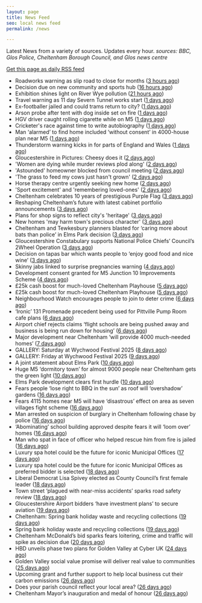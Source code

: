 ```yaml
---
layout: page
title: News Feed
seo: local news feed
permalink: /news

---
```


Latest News from a variety of sources. Updates every hour.
_sources: BBC, Glos Police, Cheltenham Borough Council, and Glos news centre_

[Get this page as daily RSS feed](/daily.rss)

<!-- news_marker starts -->
- Roadworks warning as slip road to close for months ([3 hours ago](https://www.bbc.com/news/articles/c308j6d7ngno))
- Decision due on new community and sports hub ([16 hours ago](https://www.bbc.com/news/articles/cy4k5kv0v2go))
- Exhibition shines light on River Wye pollution ([21 hours ago](https://www.bbc.com/news/articles/c62814zl1q5o))
- Travel warning as 11 day Severn Tunnel works start ([1 days ago](https://www.bbc.com/news/articles/c5yk6z54e2zo))
- Ex-footballer jailed and could trams return to city? ([1 days ago](https://www.bbc.com/news/articles/cre90yyq33yo))
- Arson probe after tent with dog inside set on fire ([1 days ago](https://www.bbc.com/news/articles/cj42gp7n744o))
- HGV driver caught rolling cigarette while on M5 ([1 days ago](https://www.bbc.com/news/articles/cx2ekrky144o))
- Cricketer's race against time to write autobiography ([1 days ago](https://www.bbc.com/news/articles/cy4ke8xw5j7o))
- Man ‘alarmed’ to find home included ‘without consent’ in 4000-house plan near M5 ([1 days ago](https://gloucesternewscentre.co.uk/man-alarmed-to-find-home-included-without-consent-in-4000-house-plan-near-m5/))
- Thunderstorm warning kicks in for parts of England and Wales ([1 days ago](https://www.bbc.com/news/articles/cq851x1y9eqo))
- Gloucestershire in Pictures: Cheesy does it ([2 days ago](https://www.bbc.com/news/articles/cj6rpwjk192o))
- 'Women are dying while murder reviews plod along' ([2 days ago](https://www.bbc.com/news/articles/cj3j7308r35o))
- 'Astounded' homeowner blocked from council meeting ([2 days ago](https://www.bbc.com/news/articles/c5y2zdd83deo))
- 'The grass to feed my cows just hasn't grown' ([2 days ago](https://www.bbc.com/news/articles/cr4zp51rk9ro))
- Horse therapy centre urgently seeking new home ([2 days ago](https://www.bbc.com/news/articles/clyqx775r2yo))
- 'Sport excitement' and 'remembering loved-ones' ([2 days ago](https://www.bbc.com/news/articles/cly379zl9qwo))
- Cheltenham celebrates 10 years of prestigious Purple Flag ([3 days ago](https://www.cheltenham.gov.uk/news/article/3019/cheltenham_celebrates_10_years_of_prestigious_purple_flag))
- Reshaping Cheltenham’s future with latest cabinet portfolio announcements ([3 days ago](https://www.cheltenham.gov.uk/news/article/3018/reshaping_cheltenhams_future_with_latest_cabinet_portfolio_announcements))
- Plans for shop signs to reflect city's 'heritage' ([3 days ago](https://www.bbc.com/news/articles/c77153njmlko))
- New homes 'may harm town's precious character' ([3 days ago](https://www.bbc.com/news/articles/c5yxr023e19o))
- Cheltenham and Tewkesbury planners blasted for ‘caring more about bats than police’ in Elms Park decision ([3 days ago](https://gloucesternewscentre.co.uk/cheltenham-and-tewkesbury-planners-blasted-for-caring-more-about-bats-than-police-in-elms-park-decision/))
- Gloucestershire Constabulary supports National Police Chiefs’ Council’s 2Wheel Operation ([3 days ago](https://gloucesternewscentre.co.uk/gloucestershire-constabulary-supports-national-police-chiefs-councils-2wheel-operation/))
- Decision on tapas bar which wants people to ‘enjoy good food and nice wine’ ([3 days ago](https://gloucesternewscentre.co.uk/decision-on-tapas-bar-which-wants-people-to-enjoy-good-food-and-nice-wine/))
- Skinny jabs linked to surprise pregnancies warning ([4 days ago](https://www.bbc.co.uk/sounds/play/p0lgh4cd))
- Development consent granted for M5 Junction 10 Improvements Scheme ([4 days ago](https://gloucesternewscentre.co.uk/development-consent-granted-for-m5-junction-10-improvements-scheme/))
- £25k cash boost for much-loved Cheltenham Playhouse ([5 days ago](https://gloucesternewscentre.co.uk/25k-cash-boost-for-much-loved-cheltenham-playhouse/))
- £25k cash boost for much-loved Cheltenham Playhouse ([5 days ago](https://www.cheltenham.gov.uk/news/article/3017/25k_cash_boost_for_much-loved_cheltenham_playhouse))
- Neighbourhood Watch encourages people to join to deter crime ([6 days ago](https://gloucesternewscentre.co.uk/neighbourhood-watch-encourages-people-to-join-to-deter-crime/))
- ‘Ironic’ 131 Promenade precedent being used for Pittville Pump Room cafe plans ([6 days ago](https://gloucesternewscentre.co.uk/ironic-131-promenade-precedent-being-used-for-pittville-pump-room-cafe-plans/))
- Airport chief rejects claims ‘flight schools are being pushed away and business is being run down for housing’ ([6 days ago](https://gloucesternewscentre.co.uk/airport-chief-rejects-claims-flight-schools-are-being-pushed-away-and-business-is-being-run-down-for-housing/))
- Major development near Cheltenham ‘will provide 4000 much-needed homes’ ([7 days ago](https://gloucesternewscentre.co.uk/major-development-near-cheltenham-will-provide-4000-much-needed-homes/))
- GALLERY: Saturday at Wychwood Festival 2025 ([8 days ago](https://gloucesternewscentre.co.uk/gallery-saturday-at-wychwood-festival-2025/))
- GALLERY: Friday at Wychwood Festival 2025 ([9 days ago](https://gloucesternewscentre.co.uk/gallery-friday-at-wychwood-festival-2025/))
- A joint statement about Elms Park ([10 days ago](https://www.cheltenham.gov.uk/news/article/3015/a_joint_statement_about_elms_park))
- Huge M5 ‘dormitory town’ for almost 9000 people near Cheltenham gets the green light ([10 days ago](https://gloucesternewscentre.co.uk/huge-m5-dormitory-town-for-almost-9000-people-near-cheltenham-gets-the-green-light/))
- Elms Park development clears first hurdle ([10 days ago](https://gloucesternewscentre.co.uk/elms-park-development-clears-first-hurdle/))
- Fears people ‘lose right to BBQ in the sun’ as roof will ‘overshadow’ gardens ([16 days ago](https://gloucesternewscentre.co.uk/fears-people-lose-right-to-bbq-in-the-sun-as-roof-will-overshadow-gardens/))
- Fears 4115 homes near M5 will have ‘disastrous’ effect on area as seven villages fight scheme ([16 days ago](https://gloucesternewscentre.co.uk/fears-4115-homes-near-m5-will-have-disastrous-effect-on-area-as-seven-villages-fight-scheme/))
- Man arrested on suspicion of burglary in Cheltenham following chase by police ([16 days ago](https://gloucesternewscentre.co.uk/man-arrested-on-suspicion-of-burglary-in-cheltenham-following-chase-by-police/))
- ‘Abominating’ school building approved despite fears it will ‘loom over’ homes ([16 days ago](https://gloucesternewscentre.co.uk/abominating-school-building-approved-despite-fears-it-will-loom-over-homes/))
- Man who spat in face of officer who helped rescue him from fire is jailed ([16 days ago](https://gloucesternewscentre.co.uk/man-who-spat-in-face-of-officer-who-helped-rescue-him-from-fire-is-jailed/))
- Luxury spa hotel could be the future for iconic Municipal Offices ([17 days ago](https://gloucesternewscentre.co.uk/luxury-spa-hotel-could-be-the-future-for-iconic-municipal-offices/))
- Luxury spa hotel could be the future for iconic Municipal Offices as preferred bidder is selected ([18 days ago](https://www.cheltenham.gov.uk/news/article/3014/luxury_spa_hotel_could_be_the_future_for_iconic_municipal_offices_as_preferred_bidder_is_selected))
- Liberal Democrat Lisa Spivey elected as County Council’s first female leader ([18 days ago](https://gloucesternewscentre.co.uk/liberal-democrat-lisa-spivey-elected-as-county-councils-first-female-leader/))
- Town street ‘plagued with near-miss accidents’ sparks road safety review ([18 days ago](https://gloucesternewscentre.co.uk/town-street-plagued-with-near-miss-accidents-sparks-road-safety-review/))
- Gloucestershire Airport bidders ‘have investment plans’ to secure aviation ([19 days ago](https://gloucesternewscentre.co.uk/gloucestershire-airport-bidders-have-investment-plans-to-secure-aviation/))
- Cheltenham: Spring bank holiday waste and recycling collections ([19 days ago](https://gloucesternewscentre.co.uk/cheltenham-spring-bank-holiday-waste-and-recycling-collections/))
- Spring bank holiday waste and recycling collections ([19 days ago](https://www.cheltenham.gov.uk/news/article/3013/spring_bank_holiday_waste_and_recycling_collections))
- Cheltenham McDonald’s bid sparks fears loitering, crime and traffic will spike as decision due ([20 days ago](https://gloucesternewscentre.co.uk/cheltenham-mcdonalds-bid-sparks-fears-loitering-crime-and-traffic-will-spike-as-decision-due/))
- HBD unveils phase two plans for Golden Valley at Cyber UK ([24 days ago](https://www.cheltenham.gov.uk/news/article/3012/hbd_unveils_phase_two_plans_for_golden_valley_at_cyber_uk))
- Golden Valley social value promise will deliver real value to communities ([25 days ago](https://www.cheltenham.gov.uk/news/article/3011/golden_valley_social_value_promise_will_deliver_real_value_to_communities))
- Upcoming grant and further support to help local business cut their carbon emissions ([26 days ago](https://www.cheltenham.gov.uk/news/article/3010/upcoming_grant_and_further_support_to_help_local_business_cut_their_carbon_emissions))
- Does your parish council reflect your local area? ([26 days ago](https://www.cheltenham.gov.uk/news/article/3009/does_your_parish_council_reflect_your_local_area))
- Cheltenham Mayor’s inauguration and medal of honour ([26 days ago](https://www.cheltenham.gov.uk/news/article/3008/cheltenham_mayors_inauguration_and_medal_of_honour))

<!-- news_marker ends -->
